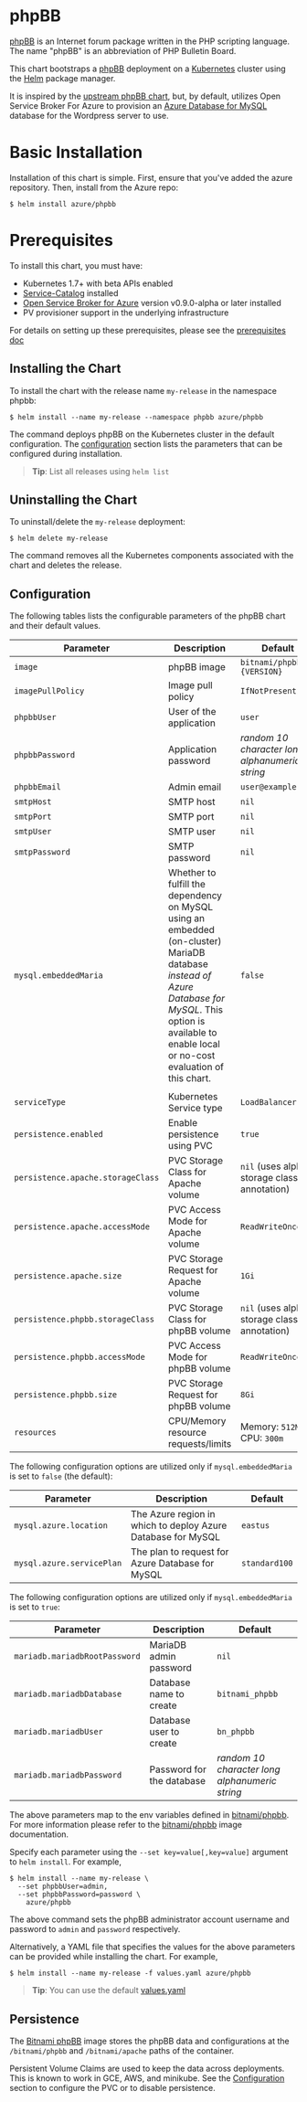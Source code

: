 # phpBB

[phpBB](https://www.phpbb.com/) is an Internet forum package written in the PHP scripting language. The name "phpBB" is an abbreviation of PHP Bulletin Board.

This chart bootstraps a 
[phpBB](https://github.com/bitnami/bitnami-docker-phpbb) deployment on 
a [Kubernetes](http://kubernetes.io) cluster using the [Helm](https://helm.sh)
 package manager.

It is inspired by the 
[upstream phpBB chart](https://github.com/kubernetes/charts/tree/master/stable/phpbb),
but, by default, utilizes Open Service Broker For Azure to provision an 
[Azure Database for MySQL](https://azure.microsoft.com/en-us/services/mysql/) 
database for the Wordpress server to use.

# Basic Installation

Installation of this chart is simple. First, ensure that you've added the azure repository. Then, install from the Azure repo:

```console
$ helm install azure/phpbb
```

# Prerequisites

To install this chart, you must have:

- Kubernetes 1.7+ with beta APIs enabled
- [Service-Catalog](https://github.com/kubernetes-incubator/service-catalog) installed
- [Open Service Broker for Azure](https://github.com/Azure/open-service-broker-azure) version v0.9.0-alpha or later installed
- PV provisioner support in the underlying infrastructure

For details on setting up these prerequisites, please see the [prerequisites doc](https://github.com/Azure/helm-charts/tree/master/docs/prerequisities)

## Installing the Chart

To install the chart with the release name `my-release` in the namespace phpbb:

```console
$ helm install --name my-release --namespace phpbb azure/phpbb
```

The command deploys phpBB on the Kubernetes cluster in the default configuration. The [configuration](#configuration) section lists the parameters that can be configured during installation.

> **Tip**: List all releases using `helm list`

## Uninstalling the Chart

To uninstall/delete the `my-release` deployment:

```console
$ helm delete my-release
```

The command removes all the Kubernetes components associated with the chart and deletes the release.

## Configuration

The following tables lists the configurable parameters of the phpBB chart and their default values.

|             Parameter             |              Description              |                         Default                         |
|-----------------------------------|---------------------------------------|---------------------------------------------------------|
| `image`                           | phpBB image                           | `bitnami/phpbb:{VERSION}`                               |
| `imagePullPolicy`                 | Image pull policy                     | `IfNotPresent`                                          |
| `phpbbUser`                       | User of the application               | `user`                                                  |
| `phpbbPassword`                   | Application password                  | _random 10 character long alphanumeric string_          |
| `phpbbEmail`                      | Admin email                           | `user@example.com`                                      |
| `smtpHost`                        | SMTP host                             | `nil`                                                   |
| `smtpPort`                        | SMTP port                             | `nil`                                                   |
| `smtpUser`                        | SMTP user                             | `nil`                                                   |
| `smtpPassword`                    | SMTP password                         | `nil`                                                   |                                                 |
| `mysql.embeddedMaria`             | Whether to fulfill the dependency on MySQL using an embedded (on-cluster) MariaDB database _instead of Azure Database for MySQL_. This option is available to enable local or no-cost evaluation of this chart.                    | `false`
        |
| `serviceType`                     | Kubernetes Service type               | `LoadBalancer`                                          |
| `persistence.enabled`             | Enable persistence using PVC          | `true`                                                  |
| `persistence.apache.storageClass` | PVC Storage Class for Apache volume   | `nil` (uses alpha storage class annotation)             |
| `persistence.apache.accessMode`   | PVC Access Mode for Apache volume     | `ReadWriteOnce`                                         |
| `persistence.apache.size`         | PVC Storage Request for Apache volume | `1Gi`                                                   |
| `persistence.phpbb.storageClass`  | PVC Storage Class for phpBB volume    | `nil` (uses alpha storage class annotation)             |
| `persistence.phpbb.accessMode`    | PVC Access Mode for phpBB volume      | `ReadWriteOnce`                                         |
| `persistence.phpbb.size`          | PVC Storage Request for phpBB volume  | `8Gi`                                                   |
| `resources`                       | CPU/Memory resource requests/limits   | Memory: `512Mi`, CPU: `300m`                            |

The following configuration options are utilized only if `mysql.embeddedMaria` is set to `false` (the default):

| Parameter                         | Description                                           | Default                                                   |
| --------------------------------- | ----------------------------------------------------- | --------------------------------------------------------- |
| `mysql.azure.location`            | The Azure region in which to deploy Azure Database for MySQL | `eastus`                                           |
| `mysql.azure.servicePlan`         | The plan to request for Azure Database for MySQL      | `standard100`                                             |

The following configuration options are utilized only if `mysql.embeddedMaria` is set to `true`:

| Parameter                         | Description                                           | Default                                                   |
| --------------------------------- | ----------------------------------------------------- | --------------------------------------------------------- |
| `mariadb.mariadbRootPassword`     | MariaDB admin password                                | `nil`                                                     |
| `mariadb.mariadbDatabase`         | Database name to create                               | `bitnami_phpbb`                                           |
| `mariadb.mariadbUser`             | Database user to create                               | `bn_phpbb`                                                |
| `mariadb.mariadbPassword`         | Password for the database                             | _random 10 character long alphanumeric string_            |


The above parameters map to the env variables defined in [bitnami/phpbb](http://github.com/bitnami/bitnami-docker-phpbb). For more information please refer to the [bitnami/phpbb](http://github.com/bitnami/bitnami-docker-phpbb) image documentation.

Specify each parameter using the `--set key=value[,key=value]` argument to `helm install`. For example,

```console
$ helm install --name my-release \
  --set phpbbUser=admin,
  --set phpbbPassword=password \
    azure/phpbb
```

The above command sets the phpBB administrator account username and password to `admin` and `password` respectively. 

Alternatively, a YAML file that specifies the values for the above parameters can be provided while installing the chart. For example,

```console
$ helm install --name my-release -f values.yaml azure/phpbb
```

> **Tip**: You can use the default [values.yaml](values.yaml)

## Persistence

The [Bitnami phpBB](https://github.com/bitnami/bitnami-docker-phpbb) image stores the phpBB data and configurations at the `/bitnami/phpbb` and `/bitnami/apache` paths of the container.

Persistent Volume Claims are used to keep the data across deployments. This is known to work in GCE, AWS, and minikube.
See the [Configuration](#configuration) section to configure the PVC or to disable persistence.